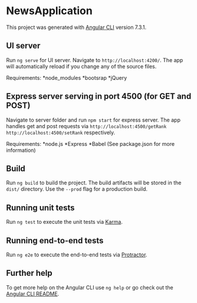 # NewsApplication

This project was generated with [Angular CLI](https://github.com/angular/angular-cli) version 7.3.1.

## UI server

Run `ng serve` for UI server. Navigate to `http://localhost:4200/`. The app will automatically reload if you change any of the source files.

Requirements: 
*node_modules
*bootsrap
*jQuery

## Express server serving in port 4500 (for GET and POST)

Navigate to server folder and run `npm start` for express server. The app handles get and post requests via `http://localhost:4500/getRank`
`http://localhost:4500/setRank` respectively.


Requirements:
*node.js
*Express 
*Babel
(See package.json for more information)

## Build

Run `ng build` to build the project. The build artifacts will be stored in the `dist/` directory. Use the `--prod` flag for a production build.

## Running unit tests

Run `ng test` to execute the unit tests via [Karma](https://karma-runner.github.io).

## Running end-to-end tests

Run `ng e2e` to execute the end-to-end tests via [Protractor](http://www.protractortest.org/).

## Further help

To get more help on the Angular CLI use `ng help` or go check out the [Angular CLI README](https://github.com/angular/angular-cli/blob/master/README.md).
